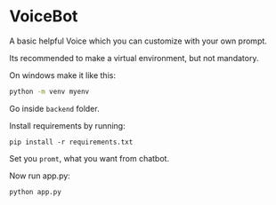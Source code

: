
# VoiceBot

A basic helpful Voice which you can customize with your own prompt.

Its recommended to make a virtual environment, but not mandatory. 

On windows make it like this:
```bash
python -m venv myenv
```
Go inside `backend` folder.

Install requirements by running:
```
pip install -r requirements.txt
```

Set you `promt`, what you want from chatbot.

Now run app.py:
```
python app.py
```

